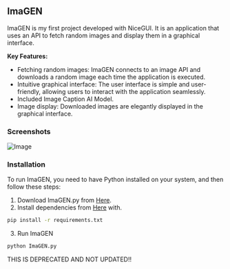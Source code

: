 ## ImaGEN

ImaGEN is my first project developed with NiceGUI. It is an application that uses an API to fetch random images and display them in a graphical interface.

**Key Features:**

- Fetching random images: ImaGEN connects to an image API and downloads a random image each time the application is executed.
- Intuitive graphical interface: The user interface is simple and user-friendly, allowing users to interact with the application seamlessly.
- Included Image Caption AI Model.
- Image display: Downloaded images are elegantly displayed in the graphical interface.

### Screenshots

![Image](./Completed/ImaGEN/Result.png)

### Installation

To run ImaGEN, you need to have Python installed on your system, and then follow these steps:

1. Download ImaGEN.py from [Here](./Completed/ImaGEN/).
2. Install dependencies from [Here](./Completed/ImaGEN/) with.
```bash
pip install -r requirements.txt
```
3. Run ImaGEN
```bash
python ImaGEN.py
```
THIS IS DEPRECATED AND NOT UPDATED!!
